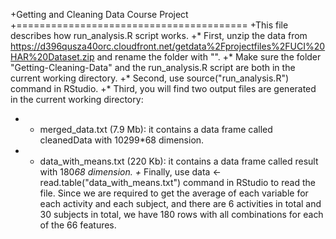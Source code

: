 +Getting and Cleaning Data Course Project
+========================================
+This file describes how run_analysis.R script works.
+* First, unzip the data from https://d396qusza40orc.cloudfront.net/getdata%2Fprojectfiles%2FUCI%20HAR%20Dataset.zip and rename the folder with "".
+* Make sure the folder "Getting-Cleaning-Data" and the run_analysis.R script are both in the current working directory.
+* Second, use source("run_analysis.R") command in RStudio. 
+* Third, you will find two output files are generated in the current working directory:
+  - merged_data.txt (7.9 Mb): it contains a data frame called cleanedData with 10299*68 dimension.
+  - data_with_means.txt (220 Kb): it contains a data frame called result with 180*68 dimension.
+* Finally, use data <- read.table("data_with_means.txt") command in RStudio to read the file. Since we are required to get the average of each variable for each activity and each subject, and there are 6 activities in total and 30 subjects in total, we have 180 rows with all combinations for each of the 66 features. 
